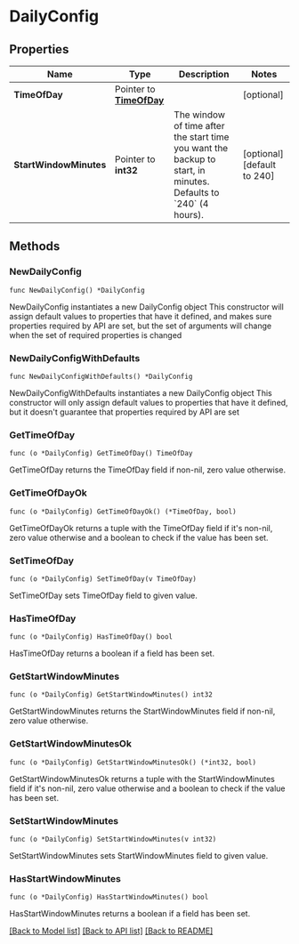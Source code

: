 # DailyConfig

## Properties

Name | Type | Description | Notes
------------ | ------------- | ------------- | -------------
**TimeOfDay** | Pointer to [**TimeOfDay**](TimeOfDay.md) |  | [optional] 
**StartWindowMinutes** | Pointer to **int32** | The window of time after the start time you want the backup to start, in minutes. Defaults to &#x60;240&#x60; (4 hours).  | [optional] [default to 240]

## Methods

### NewDailyConfig

`func NewDailyConfig() *DailyConfig`

NewDailyConfig instantiates a new DailyConfig object
This constructor will assign default values to properties that have it defined,
and makes sure properties required by API are set, but the set of arguments
will change when the set of required properties is changed

### NewDailyConfigWithDefaults

`func NewDailyConfigWithDefaults() *DailyConfig`

NewDailyConfigWithDefaults instantiates a new DailyConfig object
This constructor will only assign default values to properties that have it defined,
but it doesn't guarantee that properties required by API are set

### GetTimeOfDay

`func (o *DailyConfig) GetTimeOfDay() TimeOfDay`

GetTimeOfDay returns the TimeOfDay field if non-nil, zero value otherwise.

### GetTimeOfDayOk

`func (o *DailyConfig) GetTimeOfDayOk() (*TimeOfDay, bool)`

GetTimeOfDayOk returns a tuple with the TimeOfDay field if it's non-nil, zero value otherwise
and a boolean to check if the value has been set.

### SetTimeOfDay

`func (o *DailyConfig) SetTimeOfDay(v TimeOfDay)`

SetTimeOfDay sets TimeOfDay field to given value.

### HasTimeOfDay

`func (o *DailyConfig) HasTimeOfDay() bool`

HasTimeOfDay returns a boolean if a field has been set.

### GetStartWindowMinutes

`func (o *DailyConfig) GetStartWindowMinutes() int32`

GetStartWindowMinutes returns the StartWindowMinutes field if non-nil, zero value otherwise.

### GetStartWindowMinutesOk

`func (o *DailyConfig) GetStartWindowMinutesOk() (*int32, bool)`

GetStartWindowMinutesOk returns a tuple with the StartWindowMinutes field if it's non-nil, zero value otherwise
and a boolean to check if the value has been set.

### SetStartWindowMinutes

`func (o *DailyConfig) SetStartWindowMinutes(v int32)`

SetStartWindowMinutes sets StartWindowMinutes field to given value.

### HasStartWindowMinutes

`func (o *DailyConfig) HasStartWindowMinutes() bool`

HasStartWindowMinutes returns a boolean if a field has been set.


[[Back to Model list]](../README.md#documentation-for-models) [[Back to API list]](../README.md#documentation-for-api-endpoints) [[Back to README]](../README.md)


